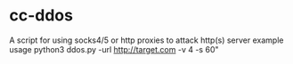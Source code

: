# cc-ddos
A script for using socks4/5 or http proxies to attack http(s) server example usage python3 ddos.py -url http://target.com -v 4 -s 60"
